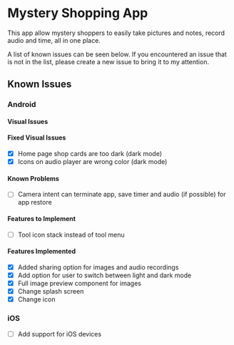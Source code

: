 # Mystery Shopping App
This app allow mystery shoppers to easily take pictures and notes, record audio and time,
all in one place.

A list of known issues can be seen below. If you encountered an issue that is not in the
list, please create a new issue to bring it to my attention.


## Known Issues

### Android
#### Visual Issues

#### Fixed Visual Issues
- [x] Home page shop cards are too dark (dark mode)
- [x] Icons on audio player are wrong color (dark mode)

#### Known Problems
 - [ ] Camera intent can terminate app, save timer and audio (if possible) for app restore

#### Features to Implement
- [ ] Tool icon stack instead of tool menu

#### Features Implemented
- [x] Added sharing option for images and audio recordings
- [x] Add option for user to switch between light and dark mode
- [x] Full image preview component for images
- [x] Change splash screen
- [x] Change icon

### iOS
- [ ] Add support for iOS devices
